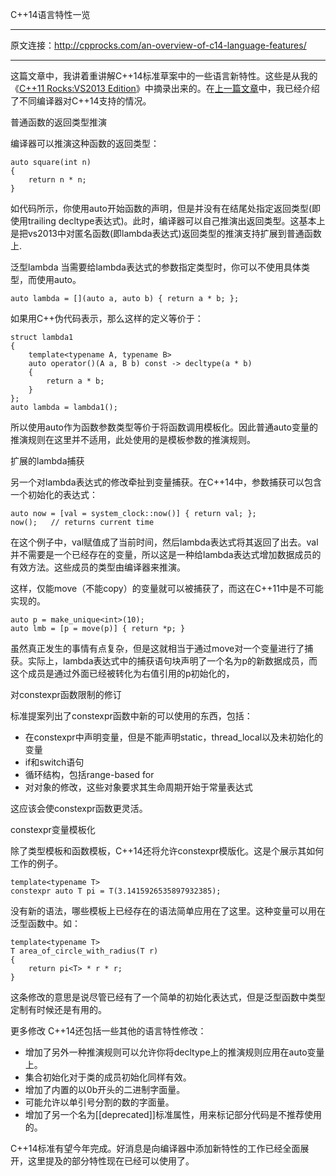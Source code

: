 C++14语言特性一览

---

原文连接：http://cpprocks.com/an-overview-of-c14-language-features/

---

这篇文章中，我讲着重讲解C++14标准草案中的一些语言新特性。这些是从我的《[C++11 Rocks:VS2013 Edition](http://cpprocks.com/)》中摘录出来的。在[上一篇文章](http://cpprocks.com/c1114-compiler-and-library-shootout/)中，我已经介绍了不同编译器对C++14支持的情况。

普通函数的返回类型推演

编译器可以推演这种函数的返回类型：

	auto square(int n) 
	{
	    return n * n;
	}
	
如代码所示，你使用auto开始函数的声明，但是并没有在结尾处指定返回类型(即使用trailing decltype表达式)。此时，编译器可以自己推演出返回类型。这基本上是把vs2013中对匿名函数(即lambda表达式)返回类型的推演支持扩展到普通函数上.

泛型lambda
当需要给lambda表达式的参数指定类型时，你可以不使用具体类型，而使用auto。

	auto lambda = [](auto a, auto b) { return a * b; };

如果用C++伪代码表示，那么这样的定义等价于：	

    struct lambda1
    {
        template<typename A, typename B>
        auto operator()(A a, B b) const -> decltype(a * b)
        {
            return a * b;
        }
    };
    auto lambda = lambda1();
    
所以使用auto作为函数参数类型等价于将函数调用模板化。因此普通auto变量的推演规则在这里并不适用，此处使用的是模板参数的推演规则。    
    
扩展的lambda捕获

另一个对lambda表达式的修改牵扯到变量捕获。在C++14中，参数捕获可以包含一个初始化的表达式：

	auto now = [val = system_clock::now()] { return val; }; 
	now();   // returns current time

在这个例子中，val赋值成了当前时间，然后lambda表达式将其返回了出去。val并不需要是一个已经存在的变量，所以这是一种给lambda表达式增加数据成员的有效方法。这些成员的类型由编译器来推演。

这样，仅能move（不能copy）的变量就可以被捕获了，而这在C++11中是不可能实现的。

	auto p = make_unique<int>(10);
	auto lmb = [p = move(p)] { return *p; }
	
虽然真正发生的事情有点复杂，但是这就相当于通过move对一个变量进行了捕获。实际上，lambda表达式中的捕获语句块声明了一个名为p的新数据成员，而这个成员是通过外面已经被转化为右值引用的p初始化的，

对constexpr函数限制的修订

标准提案列出了constexpr函数中新的可以使用的东西，包括：

- 在constexpr中声明变量，但是不能声明static，thread_local以及未初始化的变量
- if和switch语句
- 循环结构，包括range-based for
- 对对象的修改，这些对象要求其生命周期开始于常量表达式

这应该会使constexpr函数更灵活。

constexpr变量模板化

除了类型模板和函数模板，C++14还将允许constexpr模版化。这是个展示其如何工作的例子。

	template<typename T>
	constexpr auto T pi = T(3.1415926535897932385);
	
没有新的语法，哪些模板上已经存在的语法简单应用在了这里。这种变量可以用在泛型函数中。如：

	template<typename T>
	T area_of_circle_with_radius(T r) 
	{
    	return pi<T> * r * r;
	}
	
这条修改的意思是说尽管已经有了一个简单的初始化表达式，但是泛型函数中类型定制有时候还是有用的。
	
更多修改
C++14还包括一些其他的语言特性修改：

- 增加了另外一种推演规则可以允许你将decltype上的推演规则应用在auto变量上。
- 集合初始化对于类的成员初始化同样有效。
- 增加了内置的以0b开头的二进制字面量。
- 可能允许以单引号分割的数的字面量。
- 增加了另一个名为[[deprecated]]标准属性，用来标记部分代码是不推荐使用的。 

C++14标准有望今年完成。好消息是向编译器中添加新特性的工作已经全面展开，这里提及的部分特性现在已经可以使用了。
